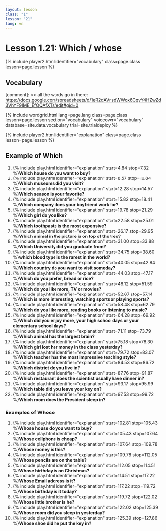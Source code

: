 ```yaml
---
layout: lesson
class: "1"
lesson: "21"
lang: vn
---
```



# Lesson 1.21: Which / whose 


{% include player2.html identifier="vocabulary" class=page.class lesson=page.lesson %}
## Vocabulary 

[comment]: <>  all the words go in there: https://docs.google.com/spreadsheets/d/1eR2dAVnsdWWox6CqvY4HZwZd3VhYF9IME_EfQQAfXTs/edit#gid=0

{% include wordgrid.html lang=page.lang
		class=page.class 
		lesson=page.lesson 
		section="vocabulary"
		voiceover="vocabulary"
		database=site.data.vocabulary 
		trial=site.trialdeploy %}
		

{% include player2.html identifier="explanation" class=page.class lesson=page.lesson %}

## Example of Which
1. {% include play.html identifier="explanation" start=4.84 stop=7.32 %}**Which house do you want to buy?**
2. {% include play.html identifier="explanation" start=8.57 stop=10.84 %}**Which museums did you visit?**
3. {% include play.html identifier="explanation" start=12.28 stop=14.57 %}**Which season is your favorite?**
4. {% include play.html identifier="explanation" start=15.82 stop=18.41 %}**Which company does your boyfriend work for?**
5. {% include play.html identifier="explanation" start=19.78 stop=21.29 %}**Which girl do you like?**
6. {% include play.html identifier="explanation" start=22.58 stop=25.01 %}**Which toothpaste is the most expensive?** 
7. {% include play.html identifier="explanation" start=26.17 stop=29.95 %}**Which animal in the picture is on top of the tree?**
8. {% include play.html identifier="explanation" start=31.00 stop=33.88 %}**Which University did you graduate from?**
9. {% include play.html identifier="explanation" start=34.75 stop=38.60 %}**which blood type is the rarest in the world?**
10. {% include play.html identifier="explanation" start=40.05 stop=42.84 %}**Which country do you want to visit someday?**
11. {% include play.html identifier="explanation" start=44.03 stop=47.17 %}**Which do you prefer, bread or rice?**
12. {% include play.html identifier="explanation" start=48.12 stop=51.59 %}**Which do you like more, TV or movies?**
13. {% include play.html identifier="explanation" start=52.67 stop=57.14 %}**Which is more interesting, watching sports or playing sports?**
14. {% include play.html identifier="explanation" start=58.48 stop=62.79 %}**Which do you like more, reading books or listening to music?**
15. {% include play.html identifier="explanation" start=64.28 stop=69.92 %}**Which did you enjoy more, your high school days or your elementary school days?**
16. {% include play.html identifier="explanation" start=71.11 stop=73.79 %}**Which animal has the largest brain?**
17. {% include play.html identifier="explanation" start=75.18 stop=78.30 %}**Which girl lost her money in the class yesterday?**
18. {% include play.html identifier="explanation" start=79.72 stop=83.07 %}**Which teacher has the most impressive teaching style?**
19. {% include play.html identifier="explanation" start=84.53 stop=86.72 %}**Which district do you live in?**
20. {% include play.html identifier="explanation" start=87.76 stop=91.87 %}**Which restaurant does the scientist usually have dinner in?**
21. {% include play.html identifier="explanation" start=93.17 stop=95.99 %}**Which table did you leave your key on?**
22. {% include play.html identifier="explanation" start=97.53 stop=99.72 %}**Which room does the President sleep in?**

### Examples of Whose 
1. {% include play.html identifier="explanation" start=102.81 stop=105.43 %}**Whose house do you want to buy?**
2. {% include play.html identifier="explanation" start=105.43 stop=107.64 %}**Whose cellphone is cheap?**
3. {% include play.html identifier="explanation" start=107.64 stop=109.78 %}**Whose money is this?**
4. {% include play.html identifier="explanation" start=109.78 stop=112.05 %}**Whose pencils are on the table?**
5. {% include play.html identifier="explanation" start=112.05 stop=114.51 %}**Whose birthday is on Christmas?**
6. {% include play.html identifier="explanation" start=114.51 stop=117.22 %}**Whose Email address is it?**
7. {% include play.html identifier="explanation" start=117.22 stop=119.72 %}**Whose birthday is it today?**
8. {% include play.html identifier="explanation" start=119.72 stop=122.02 %}**Whose little brother is he?**
9. {% include play.html identifier="explanation" start=122.02 stop=125.39 %}**Whose room did you sleep in yesterday?**
10. {% include play.html identifier="explanation" start=125.39 stop=127.86 %}**Whose shoe did he put the key in?** 